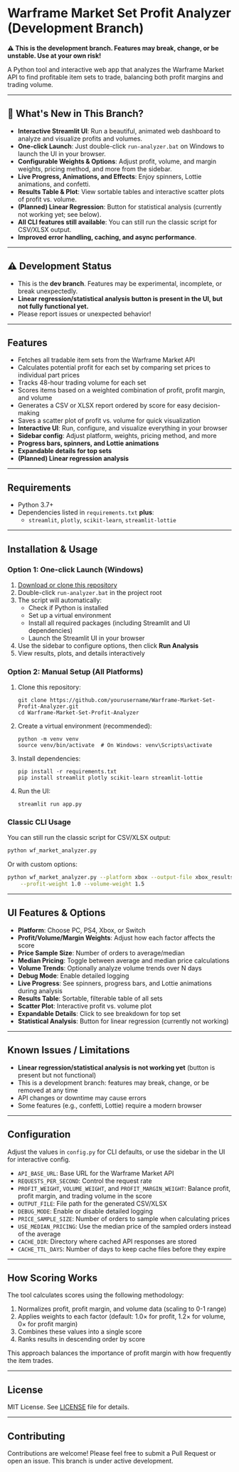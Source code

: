 # Warframe Market Set Profit Analyzer (Development Branch)

**⚠️ This is the development branch. Features may break, change, or be unstable. Use at your own risk!**

A Python tool and interactive web app that analyzes the Warframe Market API to find profitable item sets to trade, balancing both profit margins and trading volume.

---

## 🚀 What's New in This Branch?

- **Interactive Streamlit UI**: Run a beautiful, animated web dashboard to analyze and visualize profits and volumes.
- **One-click Launch**: Just double-click `run-analyzer.bat` on Windows to launch the UI in your browser.
- **Configurable Weights & Options**: Adjust profit, volume, and margin weights, pricing method, and more from the sidebar.
- **Live Progress, Animations, and Effects**: Enjoy spinners, Lottie animations, and confetti.
- **Results Table & Plot**: View sortable tables and interactive scatter plots of profit vs. volume.
- **(Planned) Linear Regression**: Button for statistical analysis (currently not working yet; see below).
- **All CLI features still available**: You can still run the classic script for CSV/XLSX output.
- **Improved error handling, caching, and async performance**.

---

## ⚠️ Development Status

- This is the **dev branch**. Features may be experimental, incomplete, or break unexpectedly.
- **Linear regression/statistical analysis button is present in the UI, but not fully functional yet.**
- Please report issues or unexpected behavior!

---

## Features

- Fetches all tradable item sets from the Warframe Market API
- Calculates potential profit for each set by comparing set prices to individual part prices
- Tracks 48-hour trading volume for each set
- Scores items based on a weighted combination of profit, profit margin, and volume
- Generates a CSV or XLSX report ordered by score for easy decision-making
- Saves a scatter plot of profit vs. volume for quick visualization
- **Interactive UI**: Run, configure, and visualize everything in your browser
- **Sidebar config**: Adjust platform, weights, pricing method, and more
- **Progress bars, spinners, and Lottie animations**
- **Expandable details for top sets**
- **(Planned) Linear regression analysis**

---

## Requirements

- Python 3.7+
- Dependencies listed in `requirements.txt` **plus**:
  - `streamlit`, `plotly`, `scikit-learn`, `streamlit-lottie`

---

## Installation & Usage

### Option 1: One-click Launch (Windows)

1. [Download or clone this repository]([https://github.com/Engusseus/Warframe-Market-Set-Profit-Analyzer](https://github.com/Engusseus/Warframe-Market-Set-Profit-Analyzer/tree/dev))
2. Double-click `run-analyzer.bat` in the project root
3. The script will automatically:
   - Check if Python is installed
   - Set up a virtual environment
   - Install all required packages (including Streamlit and UI dependencies)
   - Launch the Streamlit UI in your browser
4. Use the sidebar to configure options, then click **Run Analysis**
5. View results, plots, and details interactively

### Option 2: Manual Setup (All Platforms)

1. Clone this repository:
   ```
   git clone https://github.com/yourusername/Warframe-Market-Set-Profit-Analyzer.git
   cd Warframe-Market-Set-Profit-Analyzer
   ```
2. Create a virtual environment (recommended):
   ```
   python -m venv venv
   source venv/bin/activate  # On Windows: venv\Scripts\activate
   ```
3. Install dependencies:
   ```
   pip install -r requirements.txt
   pip install streamlit plotly scikit-learn streamlit-lottie
   ```
4. Run the UI:
   ```
   streamlit run app.py
   ```

### Classic CLI Usage

You can still run the classic script for CSV/XLSX output:
```bash
python wf_market_analyzer.py
```
Or with custom options:
```bash
python wf_market_analyzer.py --platform xbox --output-file xbox_results.csv \
    --profit-weight 1.0 --volume-weight 1.5
```

---

## UI Features & Options

- **Platform**: Choose PC, PS4, Xbox, or Switch
- **Profit/Volume/Margin Weights**: Adjust how each factor affects the score
- **Price Sample Size**: Number of orders to average/median
- **Median Pricing**: Toggle between average and median price calculations
- **Volume Trends**: Optionally analyze volume trends over N days
- **Debug Mode**: Enable detailed logging
- **Live Progress**: See spinners, progress bars, and Lottie animations during analysis
- **Results Table**: Sortable, filterable table of all sets
- **Scatter Plot**: Interactive profit vs. volume plot
- **Expandable Details**: Click to see breakdown for top set
- **Statistical Analysis**: Button for linear regression (currently not working)

---

## Known Issues / Limitations

- **Linear regression/statistical analysis is not working yet** (button is present but not functional)
- This is a development branch: features may break, change, or be removed at any time
- API changes or downtime may cause errors
- Some features (e.g., confetti, Lottie) require a modern browser

---

## Configuration

Adjust the values in `config.py` for CLI defaults, or use the sidebar in the UI for interactive config.

- `API_BASE_URL`: Base URL for the Warframe Market API
- `REQUESTS_PER_SECOND`: Control the request rate
- `PROFIT_WEIGHT`, `VOLUME_WEIGHT`, and `PROFIT_MARGIN_WEIGHT`: Balance profit, profit margin, and trading volume in the score
- `OUTPUT_FILE`: File path for the generated CSV/XLSX
- `DEBUG_MODE`: Enable or disable detailed logging
- `PRICE_SAMPLE_SIZE`: Number of orders to sample when calculating prices
- `USE_MEDIAN_PRICING`: Use the median price of the sampled orders instead of the average
- `CACHE_DIR`: Directory where cached API responses are stored
- `CACHE_TTL_DAYS`: Number of days to keep cache files before they expire

---

## How Scoring Works

The tool calculates scores using the following methodology:

1. Normalizes profit, profit margin, and volume data (scaling to 0-1 range)
2. Applies weights to each factor (default: 1.0× for profit, 1.2× for volume, 0× for profit margin)
3. Combines these values into a single score
4. Ranks results in descending order by score

This approach balances the importance of profit margin with how frequently the item trades.

---

## License

MIT License. See [LICENSE](LICENSE) file for details.

---

## Contributing

Contributions are welcome! Please feel free to submit a Pull Request or open an issue. This branch is under active development.
